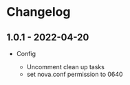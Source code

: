 # Changelog

## 1.0.1 - 2022-04-20

* Config

  - Uncomment clean up tasks
  - set nova.conf permission to 0640
